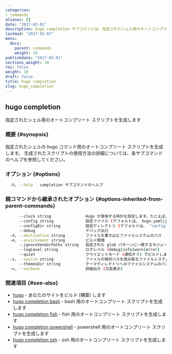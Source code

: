 ```yaml
---
categories:
- commands
aliases: []
date: "2017-02-01"
description: hugo completion サブコマンドは、指定されたシェル用のオートコンプリート スクリプトを生成します。
lastmod: "2017-02-01"
menu:
  docs:
    parent: commands
    weight: 10
publishdate: "2017-02-01"
sections_weight: 10
toc: false
weight: 10
draft: false
title: hugo completion
slug: hugo_completion
---
```

## hugo completion

指定されたシェル用のオートコンプリート スクリプトを生成します

### 概要 {#synopsis}

指定されたシェルの hugo コマンド用のオートコンプリート スクリプトを生成します。
生成されたスクリプトの使用方法の詳細については、各サブコマンドのヘルプを参照してください。


### オプション {#options}

```bash
  -h, --help   completion サブコマンドのヘルプ 
```

### 親コマンドから継承されたオプション {#options-inherited-from-parent-commands}

```bash
      --clock string               Hugo が使用する時計を設定します。たとえば、 --clock 2021-11-06T22:30:00.00+09:00
      --config string              設定ファイル (デフォルトは、 hugo.yaml|json|toml)
      --configDir string           設定ディレクトリ (デフォルトは、 "config")
      --debug                      デバッグ出力
  -d, --destination string         ファイルを書き込むファイルシステムのパス
  -e, --environment string         ビルド環境
      --ignoreVendorPaths string   指定された glob パターンに一致するモジュールパスの _vendor を無視します
      --logLevel string            ログレベル (debug|info|warn|error)
      --quiet                      クワイエットモード (通知オフ) でビルドします
  -s, --source string              ファイルの相対パスを読み取るファイルシステムのパス
      --themesDir string           テーマディレクトリへのファイルシステムのパス
  -v, --verbose                    詳細出力 (冗長表示)
```

### 関連項目 {#see-also}

* [hugo](/commands/hugo/)	 - あなたのサイトをビルド (構築) します
* [hugo completion bash](/commands/hugo_completion_bash/)	 - bash 用のオートコンプリート スクリプトを生成します
* [hugo completion fish](/commands/hugo_completion_fish/)	 - fish 用のオートコンプリート スクリプトを生成します
* [hugo completion powershell](/commands/hugo_completion_powershell/)	 - powershell 用のオートコンプリート スクリプトを生成します
* [hugo completion zsh](/commands/hugo_completion_zsh/)	 - zsh 用のオートコンプリート スクリプトを生成します 

